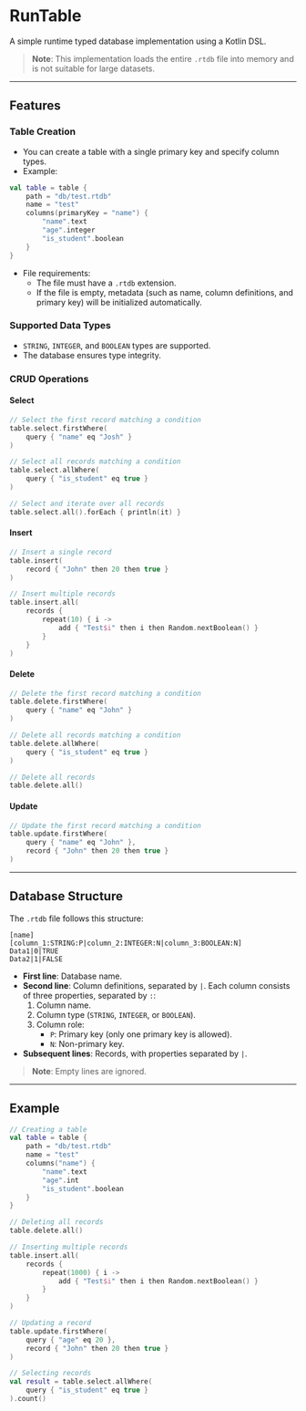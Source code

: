 # RunTable

A simple runtime typed database implementation using a Kotlin DSL. 

> **Note**: This implementation loads the entire `.rtdb` file into memory and is not suitable for large datasets.

---

## Features

### Table Creation
- You can create a table with a single primary key and specify column types.
- Example:

```kotlin
val table = table {
    path = "db/test.rtdb"
    name = "test"
    columns(primaryKey = "name") {
        "name".text
        "age".integer
        "is_student".boolean
    }
}
```
- File requirements:
  - The file must have a `.rtdb` extension.
  - If the file is empty, metadata (such as name, column definitions, and primary key) will be initialized automatically.

### Supported Data Types
- `STRING`, `INTEGER`, and `BOOLEAN` types are supported.
- The database ensures type integrity.

### CRUD Operations
#### Select
```kotlin
// Select the first record matching a condition
table.select.firstWhere(
    query { "name" eq "Josh" }
)

// Select all records matching a condition
table.select.allWhere(
    query { "is_student" eq true }
)

// Select and iterate over all records
table.select.all().forEach { println(it) }
```

#### Insert
```kotlin
// Insert a single record
table.insert(
    record { "John" then 20 then true }
)

// Insert multiple records
table.insert.all(
    records {
        repeat(10) { i ->
            add { "Test$i" then i then Random.nextBoolean() }
        }
    }
)
```

#### Delete
```kotlin
// Delete the first record matching a condition
table.delete.firstWhere(
    query { "name" eq "John" }
)

// Delete all records matching a condition
table.delete.allWhere(
    query { "is_student" eq true }
)

// Delete all records
table.delete.all()
```

#### Update
```kotlin
// Update the first record matching a condition
table.update.firstWhere(
    query { "name" eq "John" },
    record { "John" then 20 then true }
)
```

---

## Database Structure
The `.rtdb` file follows this structure:

```
[name]
[column_1:STRING:P|column_2:INTEGER:N|column_3:BOOLEAN:N]
Data1|0|TRUE
Data2|1|FALSE
```

- **First line**: Database name.
- **Second line**: Column definitions, separated by `|`. Each column consists of three properties, separated by `:`:
  1. Column name.
  2. Column type (`STRING`, `INTEGER`, or `BOOLEAN`).
  3. Column role:
     - `P`: Primary key (only one primary key is allowed).
     - `N`: Non-primary key.
- **Subsequent lines**: Records, with properties separated by `|`.

> **Note**: Empty lines are ignored.

---

## Example

```kotlin
// Creating a table
val table = table {
    path = "db/test.rtdb"
    name = "test"
    columns("name") {
        "name".text
        "age".int
        "is_student".boolean
    }
}

// Deleting all records
table.delete.all()

// Inserting multiple records
table.insert.all(
    records {
        repeat(1000) { i ->
            add { "Test$i" then i then Random.nextBoolean() }
        }
    }
)

// Updating a record
table.update.firstWhere(
    query { "age" eq 20 },
    record { "John" then 20 then true }
)

// Selecting records
val result = table.select.allWhere(
    query { "is_student" eq true }
).count()
